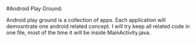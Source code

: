
#Android Play Ground:

Android play ground is a collection of apps. Each application will demosntrate one android related concept. I will try keep all related code in one file, most of the time it will be inside MainActivity.java. 



